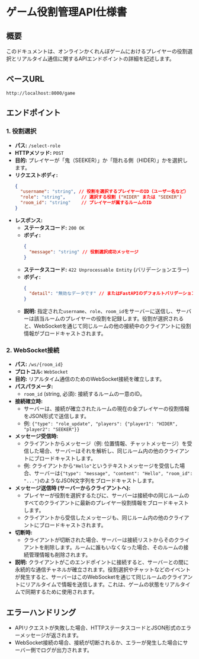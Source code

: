 # ゲーム役割管理API仕様書

## 概要
このドキュメントは、オンラインかくれんぼゲームにおけるプレイヤーの役割選択とリアルタイム通信に関するAPIエンドポイントの詳細を記述します。

## ベースURL
`http://localhost:8000/game`

## エンドポイント

### 1. 役割選択
- **パス:** `/select-role`
- **HTTPメソッド:** `POST`
- **目的:** プレイヤーが「鬼（SEEKER）」か「隠れる側（HIDER）」かを選択します。
- **リクエストボディ:**
    ```json
    {
      "username": "string", // 役割を選択するプレイヤーのID（ユーザー名など）
      "role": "string",      // 選択する役割 ("HIDER" または "SEEKER")
      "room_id": "string"    // プレイヤーが属するルームのID
    }
    ```
- **レスポンス:**
    - **ステータスコード:** `200 OK`
    - **ボディ:**
        ```json
        {
          "message": "string" // 役割選択成功メッセージ
        }
        ```
    - **ステータスコード:** `422 Unprocessable Entity` (バリデーションエラー)
    - **ボディ:**
        ```json
        {
          "detail": "無効なデータです" // またはFastAPIのデフォルトバリデーションエラー
        }
        ```
    - **説明:** 指定された`username`、`role`、`room_id`をサーバーに送信し、サーバーは該当ルームのプレイヤーの役割を記録します。役割が選択されると、WebSocketを通じて同じルームの他の接続中のクライアントに役割情報がブロードキャストされます。

### 2. WebSocket接続
- **パス:** `/ws/{room_id}`
- **プロトコル:** `WebSocket`
- **目的:** リアルタイム通信のためのWebSocket接続を確立します。
- **パスパラメータ:**
    - `room_id` (string, 必須): 接続するルームの一意のID。
- **接続確立時:**
    - サーバーは、接続が確立されたルームの現在の全プレイヤーの役割情報をJSON形式で送信します。
    - 例: `{"type": "role_update", "players": {"player1": "HIDER", "player2": "SEEKER"}}`
- **メッセージ受信時:**
    - クライアントからメッセージ（例: 位置情報、チャットメッセージ）を受信した場合、サーバーはそれを解析し、同じルーム内の他のクライアントにブロードキャストします。
    - 例: クライアントから`"Hello"`というテキストメッセージを受信した場合、サーバーは`{"type": "message", "content": "Hello", "room_id": "..."}`のようなJSON文字列をブロードキャストします。
- **メッセージ送信時 (サーバーからクライアントへ):**
    - プレイヤーが役割を選択するたびに、サーバーは接続中の同じルームのすべてのクライアントに最新のプレイヤー役割情報をブロードキャストします。
    - クライアントから受信したメッセージも、同じルーム内の他のクライアントにブロードキャストされます。
- **切断時:**
    - クライアントが切断された場合、サーバーは接続リストからそのクライアントを削除します。ルームに誰もいなくなった場合、そのルームの接続管理情報も削除されます。
- **説明:** クライアントがこのエンドポイントに接続すると、サーバーとの間に永続的な通信チャネルが確立されます。役割選択やチャットなどのイベントが発生すると、サーバーはこのWebSocketを通じて同じルームのクライアントにリアルタイムで情報を送信します。これは、ゲームの状態をリアルタイムで同期するために使用されます。

## エラーハンドリング
- APIリクエストが失敗した場合、HTTPステータスコードとJSON形式のエラーメッセージが返されます。
- WebSocket接続の場合、接続が切断されるか、エラーが発生した場合にサーバー側でログが出力されます。
